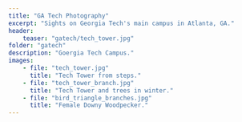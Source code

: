 ```yaml
---
title: "GA Tech Photography"
excerpt: "Sights on Georgia Tech's main campus in Atlanta, GA."
header:
    teaser: "gatech/tech_tower.jpg"
folder: "gatech"
description: "Goergia Tech Campus."
images:
    - file: "tech_tower.jpg"
      title: "Tech Tower from steps."
    - file: "tech_tower_branch.jpg"
      title: "Tech Tower and trees in winter."
    - file: "bird_triangle_branches.jpg"
      title: "Female Downy Woodpecker."
---
```

